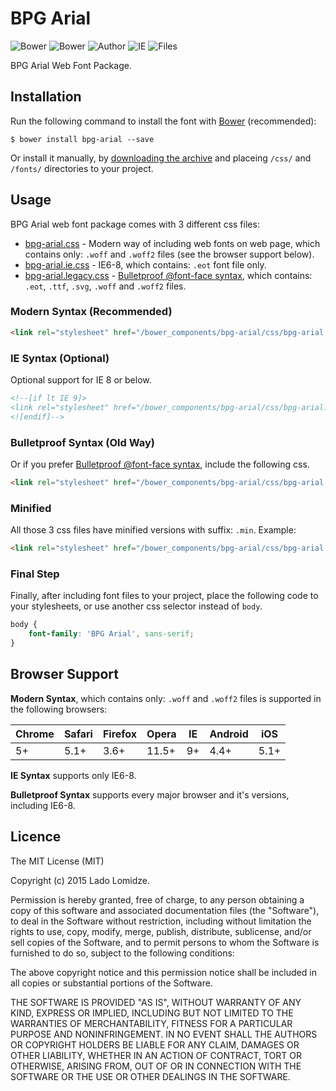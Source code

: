 # BPG Arial

![Bower](https://img.shields.io/bower/v/bpg-arial.svg)
![Bower](https://img.shields.io/bower/l/bpg-arial.svg)
![Author](https://img.shields.io/badge/Font_Author-Besarion_Gugushvili-blue.svg)
![IE](https://img.shields.io/badge/IE_Support-6+-brightgreen.svg)
![Files](https://img.shields.io/badge/Font_Files-.ttf,_.eot,_.svg,_.woff,_.woff2-brightgreen.svg)

BPG Arial Web Font Package.

## Installation

Run the following command to install the font with [Bower](http://bower.io) (recommended):

```
$ bower install bpg-arial --save
```

Or install it manually, by [downloading the archive](https://github.com/web-fonts/bpg-arial/archive/master.zip) and placeing `/css/` and `/fonts/` directories to your project.

## Usage

BPG Arial web font package comes with 3 different css files:

* [bpg-arial.css](https://github.com/web-fonts/bpg-arial/tree/master/css/bpg-arial.css) - Modern way of including web fonts on web page, which contains only: `.woff` and `.woff2` files (see the browser support below).
* [bpg-arial.ie.css](https://github.com/web-fonts/bpg-arial/tree/master/css/bpg-arial.ie.css) - IE6-8, which contains: `.eot` font file only.
* [bpg-arial.legacy.css](https://github.com/web-fonts/bpg-arial/tree/master/css/bpg-arial.legacy.css) - [Bulletproof @font-face syntax](http://www.paulirish.com/2009/bulletproof-font-face-implementation-syntax/), which contains: `.eot`, `.ttf`, `.svg`, `.woff` and `.woff2` files.

### Modern Syntax (Recommended)

```html
<link rel="stylesheet" href="/bower_components/bpg-arial/css/bpg-arial.css">
```

### IE Syntax (Optional)

Optional support for IE 8 or below.

```html
<!--[if lt IE 9]>
<link rel="stylesheet" href="/bower_components/bpg-arial/css/bpg-arial.ie.css">
<![endif]-->
```

### Bulletproof Syntax (Old Way)

Or if you prefer [Bulletproof @font-face syntax](http://www.paulirish.com/2009/bulletproof-font-face-implementation-syntax/), include the following css.

```html
<link rel="stylesheet" href="/bower_components/bpg-arial/css/bpg-arial.legacy.css">
```

### Minified

All those 3 css files have minified versions with suffix: `.min`. Example:

```html
<link rel="stylesheet" href="/bower_components/bpg-arial/css/bpg-arial.min.css">
```

### Final Step

Finally, after including font files to your project, place the following code to your stylesheets, or use another css selector instead of `body`.

```css
body {
    font-family: 'BPG Arial', sans-serif;
}
```

## Browser Support

**Modern Syntax**, which contains only: `.woff` and `.woff2` files is supported in the following browsers:

| Chrome | Safari | Firefox | Opera | IE   | Android |  iOS  |
| ------ | ------ | ------- | ----- | ---- | ------- | ----- |
| 5+     | 5.1+   | 3.6+    | 11.5+ | 9+   | 4.4+    | 5.1+  |

**IE Syntax** supports only IE6-8.

**Bulletproof Syntax** supports every major browser and it's versions, including IE6-8.

## Licence

The MIT License (MIT)

Copyright (c) 2015 Lado Lomidze.

Permission is hereby granted, free of charge, to any person obtaining a copy
of this software and associated documentation files (the "Software"), to deal
in the Software without restriction, including without limitation the rights
to use, copy, modify, merge, publish, distribute, sublicense, and/or sell
copies of the Software, and to permit persons to whom the Software is
furnished to do so, subject to the following conditions:

The above copyright notice and this permission notice shall be included in
all copies or substantial portions of the Software.

THE SOFTWARE IS PROVIDED "AS IS", WITHOUT WARRANTY OF ANY KIND, EXPRESS OR
IMPLIED, INCLUDING BUT NOT LIMITED TO THE WARRANTIES OF MERCHANTABILITY,
FITNESS FOR A PARTICULAR PURPOSE AND NONINFRINGEMENT. IN NO EVENT SHALL THE
AUTHORS OR COPYRIGHT HOLDERS BE LIABLE FOR ANY CLAIM, DAMAGES OR OTHER
LIABILITY, WHETHER IN AN ACTION OF CONTRACT, TORT OR OTHERWISE, ARISING FROM,
OUT OF OR IN CONNECTION WITH THE SOFTWARE OR THE USE OR OTHER DEALINGS IN
THE SOFTWARE.